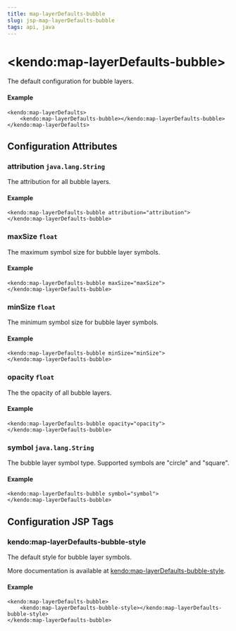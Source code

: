 ```yaml
---
title: map-layerDefaults-bubble
slug: jsp-map-layerDefaults-bubble
tags: api, java
---
```


# \<kendo:map-layerDefaults-bubble\>

The default configuration for bubble layers.

#### Example
    <kendo:map-layerDefaults>
        <kendo:map-layerDefaults-bubble></kendo:map-layerDefaults-bubble>
    </kendo:map-layerDefaults>

## Configuration Attributes

### attribution `java.lang.String`

The attribution for all bubble layers.

#### Example
    <kendo:map-layerDefaults-bubble attribution="attribution">
    </kendo:map-layerDefaults-bubble>

### maxSize `float`

The maximum symbol size for bubble layer symbols.

#### Example
    <kendo:map-layerDefaults-bubble maxSize="maxSize">
    </kendo:map-layerDefaults-bubble>

### minSize `float`

The minimum symbol size for bubble layer symbols.

#### Example
    <kendo:map-layerDefaults-bubble minSize="minSize">
    </kendo:map-layerDefaults-bubble>

### opacity `float`

The the opacity of all bubble layers.

#### Example
    <kendo:map-layerDefaults-bubble opacity="opacity">
    </kendo:map-layerDefaults-bubble>

### symbol `java.lang.String`

The bubble layer symbol type. Supported symbols are "circle" and "square".

#### Example
    <kendo:map-layerDefaults-bubble symbol="symbol">
    </kendo:map-layerDefaults-bubble>


##  Configuration JSP Tags

### kendo:map-layerDefaults-bubble-style

The default style for bubble layer symbols.

More documentation is available at [kendo:map-layerDefaults-bubble-style](/kendo-ui/api/wrappers/jsp/map/layerdefaults-bubble-style).

#### Example

    <kendo:map-layerDefaults-bubble>
        <kendo:map-layerDefaults-bubble-style></kendo:map-layerDefaults-bubble-style>
    </kendo:map-layerDefaults-bubble>

